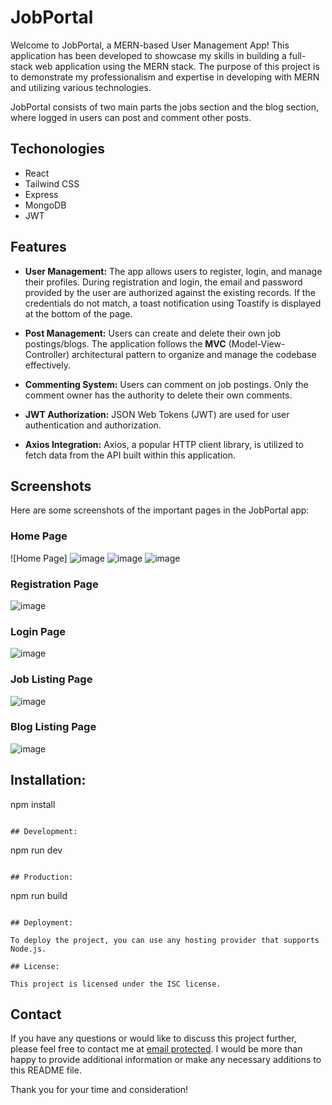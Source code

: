 # JobPortal 

Welcome to JobPortal, a MERN-based User Management App! This application has been developed to showcase my skills in building a full-stack web application using the MERN stack. The purpose of this project is to demonstrate my professionalism and expertise in developing with MERN  and utilizing various technologies.

JobPortal consists of two main parts the jobs section and the blog section, where logged in users can post and comment other posts.

## Techonologies
* React
* Tailwind CSS
* Express
* MongoDB
* JWT

## Features

- **User Management:** The app allows users to register, login, and manage their profiles. During registration and login, the email and password provided by the user are authorized against the existing records. If the credentials do not match, a toast notification using Toastify is displayed at the bottom of the page.

- **Post Management:** Users can create and delete their own job postings/blogs. The application follows the **MVC** (Model-View-Controller) architectural pattern to organize and manage the codebase effectively.

- **Commenting System:** Users can comment on job postings. Only the comment owner has the authority to delete their own comments.

- **JWT Authorization:** JSON Web Tokens (JWT) are used for user authentication and authorization.

- **Axios Integration:** Axios, a popular HTTP client library, is utilized to fetch data from the API built within this application.

## Screenshots

Here are some screenshots of the important pages in the JobPortal app:

### Home Page

![Home Page]
![image](https://github.com/theAbdikhaliq/jobPortal/assets/133207725/5217afd9-a642-49fe-b26d-6137fcd22bb9)
![image](https://github.com/theAbdikhaliq/jobPortal/assets/133207725/1bc59c1a-5395-46d7-9598-8c60ae846a19)
![image](https://github.com/theAbdikhaliq/jobPortal/assets/133207725/e4e50186-1203-45e4-a8b4-51002eb70492)


### Registration Page

![image](https://github.com/theAbdikhaliq/jobPortal/assets/133207725/4d9d103d-69c1-4535-b62e-0032c617bfa2)


### Login Page

![image](https://github.com/theAbdikhaliq/jobPortal/assets/133207725/587c21d0-5809-470d-aa62-601e11407056)


### Job Listing Page

![image](https://github.com/theAbdikhaliq/jobPortal/assets/133207725/55f01563-5054-4965-9f89-fca8055ac3f2)


### Blog Listing Page

![image](https://github.com/theAbdikhaliq/jobPortal/assets/133207725/c3441d62-81e5-47ae-b8a4-cd1caa340ab9)


## Installation:


npm install
```

## Development:

```
npm run dev
```

## Production:

```
npm run build
```

## Deployment:

To deploy the project, you can use any hosting provider that supports Node.js.

## License:

This project is licensed under the ISC license.
```

## Contact

If you have any questions or would like to discuss this project further, please feel free to contact me at  [email protected](mailto:theabdikhaliq@gmail.com). I would be more than happy to provide additional information or make any necessary additions to this README file.

Thank you for your time and consideration!
